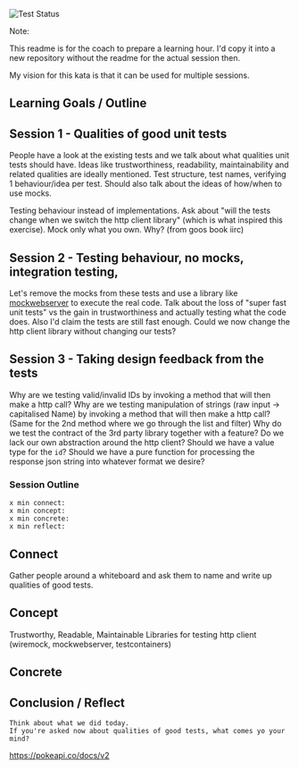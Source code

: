 ![Test Status](../../workflows/test/badge.svg)

Note: 

This readme is for the coach to prepare a learning hour.
I'd copy it into a new repository without the readme for the actual session then.

My vision for this kata is that it can be used for multiple sessions.

## Learning Goals / Outline

## Session 1 - Qualities of good unit tests

People have a look at the existing tests and we talk about what qualities unit tests should have.
Ideas like trustworthiness, readability, maintainability and related qualities are ideally mentioned.
Test structure, test names, verifying 1 behaviour/idea per test.
Should also talk about the ideas of how/when to use mocks.

Testing behaviour instead of implementations.
Ask about "will the tests change when we switch the http client library" (which is what inspired this exercise).
Mock only what you own. Why? (from goos book iirc)


## Session 2 - Testing behaviour, no mocks, integration testing, 

Let's remove the mocks from these tests and use a library like [mockwebserver](https://github.com/square/okhttp/tree/master/mockwebserver) to execute the real code.
Talk about the loss of "super fast unit tests" vs the gain in trustworthiness and actually testing what the code does.
Also I'd claim the tests are still fast enough.
Could we now change the http client library without changing our tests?


## Session 3 - Taking design feedback from the tests

Why are we testing valid/invalid IDs by invoking a method that will then make a http call?
Why are we testing manipulation of strings (raw input -> capitalised Name) by invoking a method that will then make a http call? (Same for the 2nd method where we go through the list and filter)
Why do we test the contract of the 3rd party library together with a feature? 
Do we lack our own abstraction around the http client?
Should we have a value type for the `id`?
Should we have a pure function for processing the response json string into whatever format we desire?


### Session Outline

    x min connect: 
    x min concept: 
    x min concrete:
    x min reflect: 

## Connect

Gather people around a whiteboard and ask them to name and write up qualities of good tests.

## Concept

Trustworthy, Readable, Maintainable
Libraries for testing http client (wiremock, mockwebserver, testcontainers)

## Concrete



## Conclusion / Reflect

    Think about what we did today. 
    If you're asked now about qualities of good tests, what comes yo your mind?


https://pokeapi.co/docs/v2
